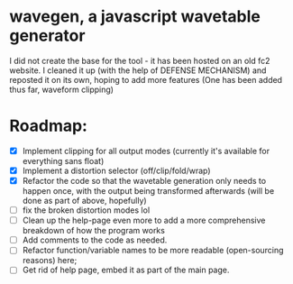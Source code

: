 # wavegen, a javascript wavetable generator
I did not create the base for the tool - it has been hosted on an old fc2 website. I cleaned it up (with the help of DEFENSE MECHANISM) and reposted it on its own, hoping to add more features (One has been added thus far, waveform clipping)

# Roadmap:
- [x] Implement clipping for all output modes (currently it's available for everything sans float)
- [x] Implement a distortion selector (off/clip/fold/wrap)
- [x] Refactor the code so that the wavetable generation only needs to happen once, with the output being transformed afterwards (will be done as part of above, hopefully)
- [ ] fix the broken distortion modes lol
- [ ] Clean up the help-page even more to add a more comprehensive breakdown of how the program works
- [ ] Add comments to the code as needed.
- [ ] Refactor function/variable names to be more readable (open-sourcing reasons) here;
- [ ] Get rid of help page, embed it as part of the main page.
